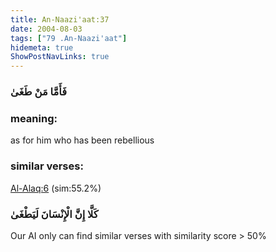 ```yaml
---
title: An-Naazi'aat:37
date: 2004-08-03
tags: ["79 .An-Naazi'aat"]
hidemeta: true 
ShowPostNavLinks: true 
---
```

### فَأَمَّا مَنْ طَغَىٰ
### meaning: 
as for him who has been rebellious
### similar verses: 

[Al-Alaq:6](/96/6) (sim:55.2%)

### كَلَّا إِنَّ الْإِنْسَانَ لَيَطْغَىٰ

Our AI only can find similar verses with similarity score > 50% 



